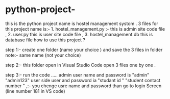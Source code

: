 # python-project-
this is the python project name is hostel management systom . 3 files for this project name is:- 1. hostel_management.py :- this is admin site code file , 2. user.py this is user site code file , 3. hostel_management.db this is database file 
how to use this project ?

step 1:-
      create one folder (name your choice )
      and save the 3 files  in folder note:- same name (not your choice)
      
step 2:-
     this folder open in Visual Studio Code 
     open 3 files one by one .
     
step 3:-
    run the code .....
admin user name and password is "admin"  "admin123" 
user side user and password ia "studant id "  "student contact number "
    ,:- you chenge usre name and password than go to login Screen (line number 181 in VS code)
